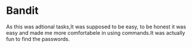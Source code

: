 # Bandit

As this was adtional tasks,It was supposed to be easy, to be honest it was easy and made me more comfortabele in using commands.It was actually fun to find the passwords. 
